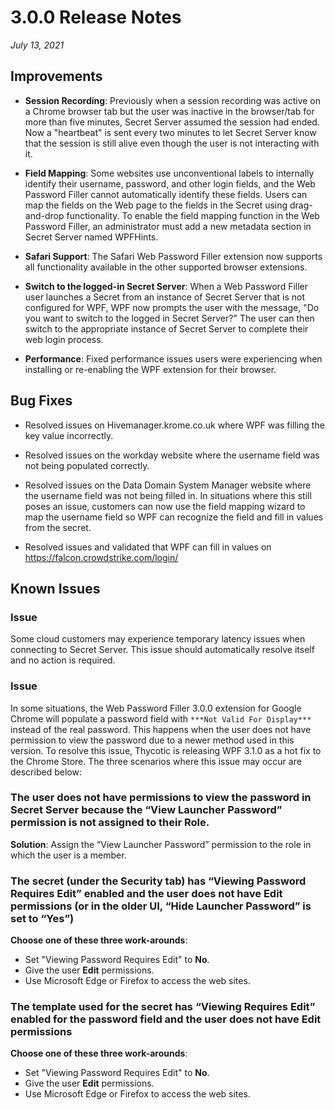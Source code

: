 [title]: # (3.0.0 Release)
[tags]: # (web password filler)
[priority]: # (39988)

# 3.0.0 Release Notes

_July 13, 2021_

## Improvements

* **Session Recording**: Previously when a session recording was active on a Chrome browser tab but the user was inactive in the browser/tab for more than five minutes, Secret Server assumed the session had ended. Now a "heartbeat" is sent every two minutes to let Secret Server know that the session is still alive even though the user is not interacting with it.

* **Field Mapping**: Some websites use unconventional labels to internally identify their username, password, and other login fields, and the Web Password Filler cannot automatically identify these fields. Users can map the fields on the Web page to the fields in the Secret using drag-and-drop functionality. To enable the field mapping function in the Web Password Filler, an administrator must add a new metadata section in Secret Server named WPFHints.

* **Safari Support**: The Safari Web Password Filler extension now supports all functionality available in the other supported browser extensions.

* **Switch to the logged-in Secret Server**: When a Web Password Filler user launches a Secret from an instance of Secret Server that is not configured for WPF, WPF now prompts the user with the message, "Do you want to switch to the logged in Secret Server?" The user can then switch to the appropriate instance of Secret Server to complete their web login process.

* **Performance**: Fixed performance issues users were experiencing when installing or re-enabling the WPF extension for their browser.

## Bug Fixes

* Resolved issues on Hivemanager.krome.co.uk where WPF was filling the key value incorrectly.

* Resolved issues on the workday website where the username field was not being populated correctly.

* Resolved issues on the Data Domain System Manager website where the username field was not being filled in. In situations where this still poses an issue, customers can now use the field mapping wizard to map the username field so WPF can recognize the field and fill in values from the secret.

* Resolved issues and validated that WPF can fill in values on https://falcon.crowdstrike.com/login/

## Known Issues

### Issue

Some cloud customers may experience temporary latency issues when connecting to Secret Server. This issue should automatically resolve itself and no action is required.

### Issue

In some situations, the Web Password Filler 3.0.0 extension for Google Chrome will populate a password field with `***Not Valid For Display***` instead of the real password. This happens when the user does not have permission to view the password due to a newer method used in this version. To resolve this issue, Thycotic is releasing WPF 3.1.0 as a hot fix to the Chrome Store. The three scenarios where this issue may occur are described below:

### The user does not have permissions to view the password in Secret Server because the “View Launcher Password” permission is not assigned to their Role.

**Solution**:  Assign the “View Launcher Password” permission to the role in which the user is a member.

### The secret (under the Security tab) has “Viewing Password Requires Edit” enabled and the user does not have Edit permissions (or in the older UI, “Hide Launcher Password” is set to “Yes”)

 **Choose one of these three work-arounds**:  

* Set "Viewing Password Requires Edit" to **No**.
* Give the user **Edit** permissions.
* Use Microsoft Edge or Firefox to access the web sites.

### The template used for the secret has “Viewing Requires Edit” enabled for the password field and the user does not have Edit permissions

 **Choose one of these three work-arounds**:  

* Set "Viewing Password Requires Edit" to **No**.
* Give the user **Edit** permissions.
* Use Microsoft Edge or Firefox to access the web sites.
